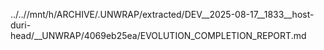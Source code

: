 ../..//mnt/h/ARCHIVE/.UNWRAP/extracted/DEV__2025-08-17__1833__host-duri-head/__UNWRAP/4069eb25ea/EVOLUTION_COMPLETION_REPORT.md